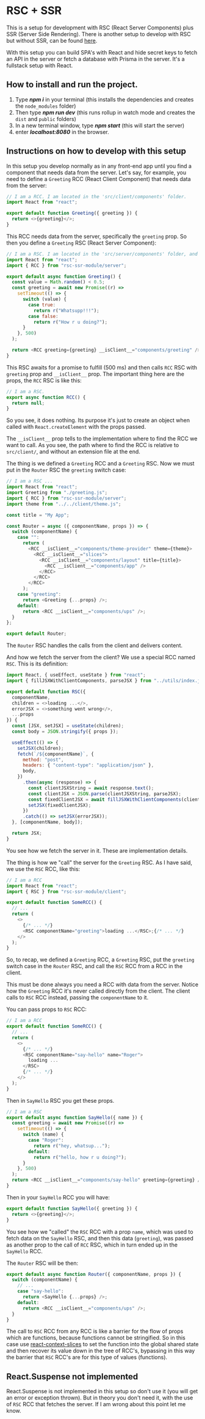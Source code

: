 # RSC + SSR

This is a setup for development with RSC (React Server Components) plus SSR (Server Side Rendering). There is another setup to develop with RSC but without SSR, can be found [here](https://github.com/roggc/rsc).

With this setup you can build SPA's with React and hide secret keys to fetch an API in the server or fetch a database with Prisma in the server. It's a fullstack setup with React.

## How to install and run the project.

1. Type **_npm i_** in your terminal (this installs the dependencies and creates the `node_modules` folder)
2. Then type **_npm run dev_** (this runs rollup in watch mode and creates the `dist` and `public` folders)
3. In a new terminal window, type **_npm start_** (this will start the server)
4. enter **_localhost:8080_** in the browser.

## Instructions on how to develop with this setup

In this setup you develop normally as in any front-end app until you find a component that needs data from the server. Let's say, for example, you need to define a `Greeting` RCC (React Client Component) that needs data from the server:

```javascript
// I am a RCC. I am located in the 'src/client/components' folder.
import React from "react";

export default function Greeting({ greeting }) {
  return <>{greeting}</>;
}
```

This RCC needs data from the server, specifically the `greeting` prop. So then you define a `Greeting` RSC (React Server Component):

```javascript
// I am a RSC. I am located in the 'src/server/components' folder, and I am async.
import React from "react";
import { RCC } from "rsc-ssr-module/server";

export default async function Greeting() {
  const value = Math.random() < 0.5;
  const greeting = await new Promise((r) =>
    setTimeout(() => {
      switch (value) {
        case true:
          return r("Whatsupp!!!");
        case false:
          return r("How r u doing?");
      }
    }, 500)
  );

  return <RCC greeting={greeting} __isClient__="components/greeting" />;
}
```

This RSC awaits for a promise to fulfill (500 ms) and then calls `RCC` RSC with `greeting` prop and `__isClient__` prop. The important thing here are the props, the `RCC` RSC is like this:

```javascript
// I am a RSC.
export async function RCC() {
  return null;
}
```

So you see, it does nothing. Its purpose it's just to create an object when called with `React.createElement` with the props passed.

The `__isClient__` prop tells to the implementation where to find the RCC we want to call. As you see, the path where to find the RCC is relative to `src/client/`, and without an extension file at the end.

The thing is we defined a `Greeting` RCC and a `Greeting` RSC. Now we must put in the `Router` RSC the `greeting` switch case:

```javascript
// I am a RSC ...
import React from "react";
import Greeting from "./greeting.js";
import { RCC } from "rsc-ssr-module/server";
import theme from "../../client/theme.js";

const title = "My App";

const Router = async ({ componentName, props }) => {
  switch (componentName) {
    case "":
      return (
        <RCC __isClient__="components/theme-provider" theme={theme}>
          <RCC __isClient__="slices">
            <RCC __isClient__="components/layout" title={title}>
              <RCC __isClient__="components/app" />
            </RCC>
          </RCC>
        </RCC>
      );
    case "greeting":
      return <Greeting {...props} />;
    default:
      return <RCC __isClient__="components/ups" />;
  }
};

export default Router;
```

The `Router` RSC handles the calls from the client and delivers content.

And how we fetch the server from the client? We use a special RCC named `RSC`. This is its definition:

```javascript
import React, { useEffect, useState } from "react";
import { fillJSXWithClientComponents, parseJSX } from "../utils/index.js";

export default function RSC({
  componentName,
  children = <>loading ...</>,
  errorJSX = <>something went wrong</>,
  ...props
}) {
  const [JSX, setJSX] = useState(children);
  const body = JSON.stringify({ props });

  useEffect(() => {
    setJSX(children);
    fetch(`/${componentName}`, {
      method: "post",
      headers: { "content-type": "application/json" },
      body,
    })
      .then(async (response) => {
        const clientJSXString = await response.text();
        const clientJSX = JSON.parse(clientJSXString, parseJSX);
        const fixedClientJSX = await fillJSXWithClientComponents(clientJSX);
        setJSX(fixedClientJSX);
      })
      .catch(() => setJSX(errorJSX));
  }, [componentName, body]);

  return JSX;
}
```

You see how we fetch the server in it. These are implementation details.

The thing is how we "call" the server for the `Greeting` RSC. As I have said, we use the `RSC` RCC, like this:

```javascript
// I am a RCC
import React from "react";
import { RSC } from "rsc-ssr-module/client";

export default function SomeRCC() {
  // ...
  return (
    <>
      {/* ... */}
      <RSC componentName="greeting">loading ...</RSC>;{/* ... */}
    </>
  );
}
```

So, to recap, we defined a `Greeting` RCC, a `Greeting` RSC, put the `greeting` switch case in the `Router` RSC, and call the `RSC` RCC from a RCC in the client.

This must be done always you need a RCC with data from the server. Notice how the `Greeting` RCC it's never called directly from the client. The client calls to `RSC` RCC instead, passing the `componentName` to it.

You can pass props to `RSC` RCC:

```javascript
// I am a RCC
export default function SomeRCC() {
  // ...
  return (
    <>
      {/* ... */}
      <RSC componentName="say-hello" name="Roger">
        loading ...
      </RSC>
      {/* ... */}
    </>
  );
}
```

Then in `SayHello` RSC you get these props.

```javascript
// I am a RSC
export default async function SayHello({ name }) {
  const greeting = await new Promise((r) =>
    setTimeout(() => {
      switch (name) {
        case "Roger":
          return r("hey, whatsup...");
        default:
          return r("hello, how r u doing?");
      }
    }, 500)
  );
  return <RCC __isClient__="components/say-hello" greeting={greeting} />;
}
```

Then in your `SayHello` RCC you will have:

```javascript
export default function SayHello({ greeting }) {
  return <>{greeting}</>;
}
```

You see how we "called" the `RSC` RCC with a prop `name`, which was used to fetch data on the `SayHello` RSC, and then this data (`greeting`), was passed as another prop to the call of `RCC` RSC, which in turn ended up in the `SayHello` RCC.

The `Router` RSC will be then:

```javascript
export default async function Router({ componentName, props }) {
  switch (componentName) {
    // ...
    case "say-hello":
      return <SayHello {...props} />;
    default:
      return <RCC __isClient__="components/ups" />;
  }
}
```

The call to `RSC` RCC from any RCC is like a barrier for the flow of props which are functions, because functions cannot be stringified. So in this case use [react-context-slices](https://react-context-slices.github.io/) to set the function into the global shared state and then recover its value down in the tree of RCC's, bypassing in this way the barrier that `RSC` RCC's are for this type of values (functions).

## React.Suspense not implemented

React.Suspense is not implemented in this setup so don't use it (you will get an error or exception thrown). But in theory you don't need it, with the use of `RSC` RCC that fetches the server. If I am wrong about this point let me know.
